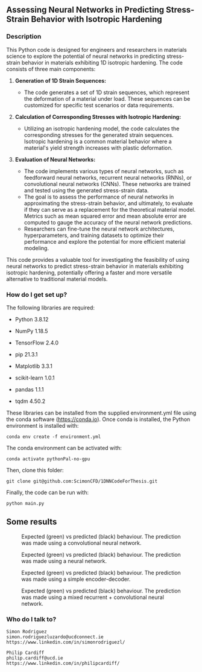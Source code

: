## Assessing Neural Networks in Predicting Stress-Strain Behavior with Isotropic Hardening

### Description

This Python code is designed for engineers and researchers in materials science to explore the potential of neural networks in predicting stress-strain behavior in materials exhibiting 1D isotropic hardening. The code consists of three main components:

1. **Generation of 1D Strain Sequences:**
   - The code generates a set of 1D strain sequences, which represent the deformation of a material under load. These sequences can be customized for specific test scenarios or data requirements.

2. **Calculation of Corresponding Stresses with Isotropic Hardening:**
   - Utilizing an isotropic hardening model, the code calculates the corresponding stresses for the generated strain sequences. Isotropic hardening is a common material behavior where a material's yield strength increases with plastic deformation.

3. **Evaluation of Neural Networks:**
   - The code implements various types of neural networks, such as feedforward neural networks, recurrent neural networks (RNNs), or convolutional neural networks (CNNs). These networks are trained and tested using the generated stress-strain data.
   - The goal is to assess the performance of neural networks in approximating the stress-strain behavior, and ultimately, to evaluate if they can serve as a replacement for the theoretical material model. Metrics such as mean squared error and mean absolute error are computed to gauge the accuracy of the neural network predictions.
   - Researchers can fine-tune the neural network architectures, hyperparameters, and training datasets to optimize their performance and explore the potential for more efficient material modeling.

This code provides a valuable tool for investigating the feasibility of using neural networks to predict stress-strain behavior in materials exhibiting isotropic hardening, potentially offering a faster and more versatile alternative to traditional material models.

### How do I get set up? ###

The following libraries are required:

* Python 3.8.12

* NumPy 1.18.5

* TensorFlow 2.4.0

* pip 21.3.1

* Matplotlib 3.3.1

* scikit-learn 1.0.1

* pandas 1.1.1

* tqdm 4.50.2

These libraries can be installed from the supplied environment.yml file using the conda software (https://conda.io). Once conda is installed, the Python environment is installed with:

    conda env create -f environment.yml

The conda environment can be activated with:

    conda activate pythonPal-no-gpu

Then, clone this folder:

    git clone git@github.com:ScimonCFD/1DNNCodeForThesis.git

Finally, the code can be run with:

    python main.py

## Some results ##

<figure>
  <img src="https://github.com/ScimonCFD/1DNNCodeForThesis/blob/master/img/CNN_1D_1.png" alt="">
  <figcaption>Expected (green) vs predicted (black) behaviour. The prediction was made using a convolutional neural network. </figcaption>
</figure>

<figure>
  <img src="https://github.com/ScimonCFD/1DNNCodeForThesis/blob/master/img/RNN_1D_1.png" alt="">
  <figcaption>Expected (green) vs predicted (black) behaviour. The prediction was made using a neural network. </figcaption>
</figure>

<figure>
  <img src="https://github.com/ScimonCFD/1DNNCodeForThesis/blob/master/img/ENC_DEC_1D_1.png" alt="">
  <figcaption>Expected (green) vs predicted (black) behaviour. The prediction was made using a simple encoder-decoder.</figcaption>
</figure>

<figure>
  <img src="https://github.com/ScimonCFD/1DNNCodeForThesis/blob/master/img/CONV_REC_1D_1.png" alt="">
  <figcaption>Expected (green) vs predicted (black) behaviour. The prediction was made using a mixed recurrent + convolutional neural network.</figcaption>
</figure>




### Who do I talk to? ###

    Simon Rodriguez
    simon.rodriguezluzardo@ucdconnect.ie
    https://www.linkedin.com/in/simonrodriguezl/
    
    Philip Cardiff
    philip.cardiff@ucd.ie
    https://www.linkedin.com/in/philipcardiff/
